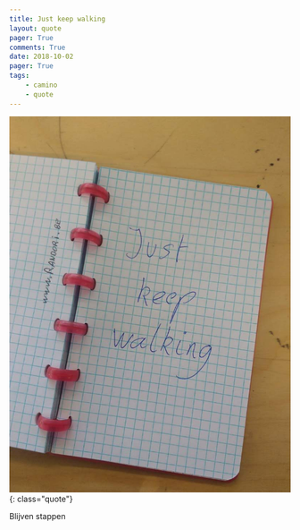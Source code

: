 ```yaml
---
title: Just keep walking
layout: quote
pager: True
comments: True
date: 2018-10-02
pager: True
tags:
    - camino
    - quote
---
```



![Camino quote](/images/q/just_keep_walking_s.jpg "Just keep walking. Blijven stappen."){: class="quote"}

Blijven stappen